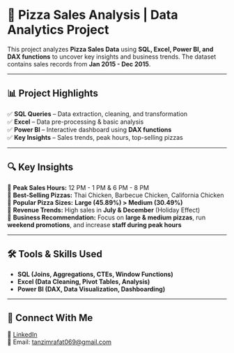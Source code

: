 # 🍕 Pizza Sales Analysis | Data Analytics Project  

This project analyzes **Pizza Sales Data** using **SQL, Excel, Power BI, and DAX functions** to uncover key insights and business trends. The dataset contains sales records from **Jan 2015 - Dec 2015**.  

---

## 📊 **Project Highlights**  

✅ **SQL Queries** – Data extraction, cleaning, and transformation  
✅ **Excel** – Data pre-processing & basic analysis  
✅ **Power BI** – Interactive dashboard using **DAX functions**  
✅ **Key Insights** – Sales trends, peak hours, top-selling pizzas  

---

## 🔍 **Key Insights**  

🔹 **Peak Sales Hours:** 12 PM - 1 PM & 6 PM - 8 PM  
🔹 **Best-Selling Pizzas:** Thai Chicken, Barbecue Chicken, California Chicken  
🔹 **Popular Pizza Sizes:** **Large (45.89%) > Medium (30.49%)**  
🔹 **Revenue Trends:** High sales in **July & December** (Holiday Effect)  
🔹 **Business Recommendation:** Focus on **large & medium pizzas**, run **weekend promotions**, and increase **staff during peak hours**  

---

## 🛠 **Tools & Skills Used**  

- **SQL (Joins, Aggregations, CTEs, Window Functions)**  
- **Excel (Data Cleaning, Pivot Tables, Analysis)**  
- **Power BI (DAX, Data Visualization, Dashboarding)**  

---

## 📢 **Connect With Me**  

🔗 [LinkedIn](https://www.linkedin.com/in/tanzimrafat/)  
📧 Email: tanzimrafat069@gmail.com  
